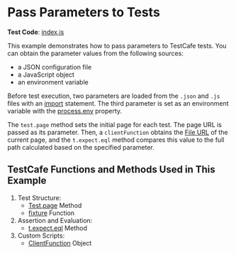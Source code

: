 # Pass Parameters to Tests

**Test Code**: [index.js](index.js)

This example demonstrates how to pass parameters to TestCafe tests. You can obtain the parameter values from the following sources:

* a JSON configuration file
* a JavaScript object
* an environment variable

Before test execution, two parameters are loaded from the `.json` and `.js` files with an [import](https://developer.mozilla.org/en-US/docs/Web/JavaScript/Reference/Statements/import) statement. The third parameter is set as an environment variable with the [process.env](https://nodejs.org/api/process.html#process_process_env) property.

The `test.page` method sets the initial page for each test. The page URL is passed as its parameter. Then, a `clientFunction` obtains the [File URL](https://nodejs.org/api/url.html#url_url_pathtofileurl_path) of the current page, and the `t.expect.eql` method compares this value to the full path calculated based on the specified parameter.

## TestCafe Functions and Methods Used in This Example

1. Test Structure:
    * [Test.page](https://devexpress.github.io/testcafe/documentation/reference/test-api/test/page.html) Method
    * [fixture](https://devexpress.github.io/testcafe/documentation/reference/test-api/global/fixture.html) Function
2. Assertion and Evaluation:
    * [t.expect.eql](https://devexpress.github.io/testcafe/documentation/reference/test-api/testcontroller/expect/eql.html) Method
3. Custom Scripts:
    * [ClientFunction](https://devexpress.github.io/testcafe/documentation/reference/test-api/clientfunction/) Object
